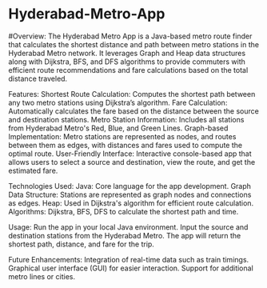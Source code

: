 # Hyderabad-Metro-App
#Overview:
The Hyderabad Metro App is a Java-based metro route finder that calculates the shortest distance and path between metro stations in the Hyderabad Metro network. It leverages Graph and Heap data structures along with Dijkstra, BFS, and DFS algorithms to provide commuters with efficient route recommendations and fare calculations based on the total distance traveled.

Features:
Shortest Route Calculation: Computes the shortest path between any two metro stations using Dijkstra’s algorithm.
Fare Calculation: Automatically calculates the fare based on the distance between the source and destination stations.
Metro Station Information: Includes all stations from Hyderabad Metro's Red, Blue, and Green Lines.
Graph-based Implementation: Metro stations are represented as nodes, and routes between them as edges, with distances and fares used to compute the optimal route.
User-Friendly Interface: Interactive console-based app that allows users to select a source and destination, view the route, and get the estimated fare.

Technologies Used:
Java: Core language for the app development.
Graph Data Structure: Stations are represented as graph nodes and connections as edges.
Heap: Used in Dijkstra's algorithm for efficient route calculation.
Algorithms: Dijkstra, BFS, DFS to calculate the shortest path and time.

Usage:
Run the app in your local Java environment.
Input the source and destination stations from the Hyderabad Metro.
The app will return the shortest path, distance, and fare for the trip.

Future Enhancements:
Integration of real-time data such as train timings.
Graphical user interface (GUI) for easier interaction.
Support for additional metro lines or cities.
